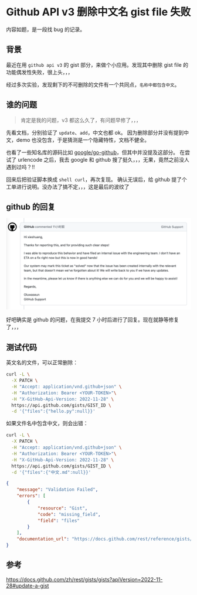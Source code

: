 # Github API v3 删除中文名 gist file 失败

内容如题，是一段找 bug 的记录。

## 背景

最近在用 `github api v3` 的 gist 部分，来做个小应用。发现其中删除 gist file 的功能偶发性失败，很上头，，，

经过多次实验，发现剩下的不可删除的文件有一个共同点，`名称中都包含中文`。

## 谁的问题

> 肯定是我的问题，v3 都这么久了，有问题早修了，，，

先看文档，分别验证了 `update`、`add`，中文也都 ok。
因为删除部分并没有提到中文，demo 也没包含，于是猜测是一个隐藏特性，文档不健全。

也看了一些知名库的源码比如 [google/go-github](https://github.com/google/go-github)，但其中并没提及这部分。
在尝试了 urlencode 之后，我去 google 和 github 搜了挺久，，，无果，竟然之前没人遇到过吗？!!

回来后把验证脚本换成 `shell curl`，再次复现。
确认无误后，给 github 提了个工单进行说明。没办法了搞不定，，，这是最后的波纹了

## github 的回复

<img class="preview" src="./assets/githubreply.png">

好吧确实是 github 的问题，在我提交 7 小时后进行了回复。现在就静等修复了，，，

## 测试代码

英文名的文件，可以正常删除：

```bash
curl -L \
  -X PATCH \
  -H "Accept: application/vnd.github+json" \
  -H "Authorization: Bearer <YOUR-TOKEN>"\
  -H "X-GitHub-Api-Version: 2022-11-28" \
  https://api.github.com/gists/GIST_ID \
  -d '{"files":{"hello.py":null}}'
```

如果文件名中包含中文，则会出错：

```bash
curl -L \
  -X PATCH \
  -H "Accept: application/vnd.github+json" \
  -H "Authorization: Bearer <YOUR-TOKEN>"\
  -H "X-GitHub-Api-Version: 2022-11-28" \
  https://api.github.com/gists/GIST_ID \
  -d '{"files":{"中文.md":null}}'
```

```json
{
    "message": "Validation Failed",
    "errors": [
        {
            "resource": "Gist",
            "code": "missing_field",
            "field": "files"
        }
    ],
    "documentation_url": "https://docs.github.com/rest/reference/gists/#update-a-gist"
}
```

## 参考

https://docs.github.com/zh/rest/gists/gists?apiVersion=2022-11-28#update-a-gist

